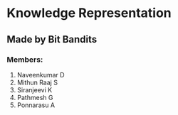 # Knowledge Representation 
## Made by Bit Bandits
### Members:
1. Naveenkumar D
2. Mithun Raaj S
3. Siranjeevi K
4. Pathmesh G
5. Ponnarasu A
